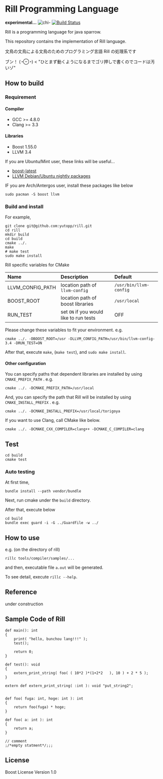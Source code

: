 # Rill Programming Language
**experimental...**
![chi-](http://yutopp.net/image/chi-.png "Bun")
[![Build Status](https://travis-ci.org/yutopp/rill.svg?branch=m@ster)](https://travis-ci.org/yutopp/rill)

Rill is a programming language for java sparrow.

This repository contains the implementation of Rill language.

文鳥の文鳥による文鳥のためのプログラミング言語 Rill の処理系です

ブン！ (◔⊖◔) < "ひとまず動くようになるまでゴリ押しで書くのでコードは汚いゾ"


## How to build
### Requirement
#### Compiler
- GCC >= 4.8.0
- Clang >= 3.3

#### Libraries
- Boost 1.55.0
- LLVM 3.4

If you are Ubuntu/Mint user, these links will be useful...
- [boost-latest](https://launchpad.net/~boost-latest/+archive/ppa "boost-latest")
- [LLVM Debian/Ubuntu nightly packages](http://llvm.org/apt/ "LLVM Debian/Ubuntu nightly packages")

IF you are Arch/Antergos user, install these packages like below
```
sudo pacman -S boost llvm
```

### Build and install
For example,
```
git clone git@github.com:yutopp/rill.git
cd rill
mkdir build
cd build
cmake ../.
make
# make test
sudo make install
```
Rill specific variables for CMake

|Name|Description|Default|
|:--|:--|:--|
|LLVM_CONFIG_PATH | location path of `llvm-config` | `/usr/bin/llvm-config` |
|BOOST_ROOT| location path of boost libraries | `/usr/local` |
|RUN_TEST| set `ON` if you would like to run tests | OFF |
Please change these variables to fit your environment.
e.g.
```
cmake ../. -DBOOST_ROOT=/usr -DLLVM_CONFIG_PATH=/usr/bin/llvm-config-3.4 -DRUN_TEST=ON
```

After that, execute `make`, (`make test`),  and `sudo make install`.


#### Other configuration
You can specify paths that dependent libraries are installed by using `CMAKE_PREFIX_PATH` . e.g.

```
cmake ../. -DCMAKE_PREFIX_PATH=/usr/local
```

And, you can specify the path that Rill will be installed by using `CMAKE_INSTALL_PREFIX` . e.g.

```
cmake ../. -DCMAKE_INSTALL_PREFIX=/usr/local/torigoya
```

If you want to use Clang, call CMake like below.

```
cmake ../. -DCMAKE_CXX_COMPILER=clang++ -DCMAKE_C_COMPILER=clang
```

## Test
```
cd build
cmake test
```

### Auto testing
At first time,
```
bundle install --path vendor/bundle
```

Next, run cmake under the `build` directory.

After that, execute below
```
cd build
bundle exec guard -i -G ../Guardfile -w ../
```


## How to use
e.g. (on the directory of rill)
```
rillc tools/compiler/samples/...
```
and then, executable file `a.out` will be generated.

To see detail, execute `rillc --help`.


## Reference

under construction


## Sample Code of Rill

```
def main(): int
{
    print( "hello, bunchou lang!!!" );
    test();

    return 0;
}

def test(): void
{
    extern_print_string( foo( ( 10*2 )*(1+2*2   ), 10 ) + 2 * 5 );
}

extern def extern_print_string( :int ): void "put_string2";


def foo( fuga: int, hoge: int ): int
{
    return foo(fuga) * hoge;
}

def foo( a: int ): int
{
    return a;
}

// comment
;/*empty statment*/;;;
```


## License

Boost License Version 1.0
